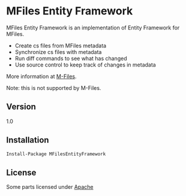 MFiles Entity Framework
=========

MFiles Entity Framework is an implementation of Entity Framework for MFiles.

  - Create cs files from MFiles metadata
  - Synchronize cs files with metadata
  - Run diff commands to see what has changed
  - Use source control to keep track of changes in metadata

More information at [M-Files].

Note: this is not supported by M-Files.

Version
----

1.0

Installation
--------------

```sh
Install-Package MFilesEntityFramework
```


License
----

Some parts licensed under [Apache]

[Apache]:http://www.apache.org/licenses/LICENSE-2.0
[M-Files]:http://www.m-files.com
